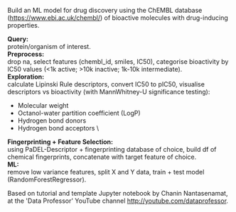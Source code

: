Build an ML model for drug discovery using the ChEMBL database (https://www.ebi.ac.uk/chembl/) of bioactive molecules with drug-inducing properties.

**Query:** \
protein/organism of interest.\
**Preprocess:**\
drop na, select features (chembl_id, smiles, IC50), categorise bioactivity by IC50 values (<1k active; >10k inactive; 1k-10k intermediate).\
**Exploration:** \
calculate Lipinski Rule descriptors, convert IC50 to pIC50, visualise descriptors vs bioactivity (with MannWhitney-U significance testing):
- Molecular weight
- Octanol-water partition coefficient (LogP)
- Hydrogen bond donors
- Hydrogen bond acceptors \
  
**Fingerprinting + Feature Selection:** \
using PaDEL-Descriptor + fingerprinting database of choice, build df of chemical fingerprints, concatenate with target feature of choice. \
**ML:** \
remove low variance features, split X and Y data, train + test model (RandomForestRegressor).


Based on tutorial and template Jupyter notebook by Chanin Nantasenamat, 
at the 'Data Professor' YouTube channel http://youtube.com/dataprofessor.
